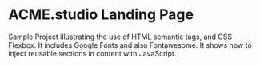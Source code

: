 # ACME.studio Landing Page
Sample Project illustrating the use of HTML semantic tags, and CSS Flexbox. It includes Google Fonts and also Fontawesome. It shows how to inject reusable sections in content with JavaScript.